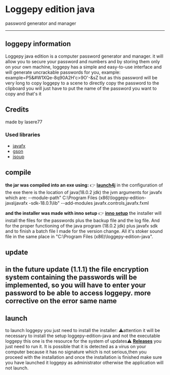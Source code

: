 # Loggepy edition java

password generator and manager

---
## loggepy information
Loggepy java edition is a computer password generator and manager. it will allow you to secure your password and numbers and by storing them only on your own machine, loggepy has a simple and easy-to-use interface and will generate uncrackable passwords for you, 
example: example=P5&#W1XQe-8q90A2H'c>9O'-&sZ
but as this password will be very long to copy loggepy to a scene to directly copy the password to the clipboard you will just have to put the name of the password you want to copy and that's it

## Credits

made by lasere77 

### Used libraries
- [javafx](https://github.com/openjdk/jfx)
- [gson](https://github.com/google/gson)
- [jsoup](https://github.com/jhy/jsoup)


## compile
**the jar was compiled into an exe using:** 
👉 [**launch4j**](http://launch4j.sourceforge.net/)
in the configuration of the exe there is the location of java(18.0.2 jdk)
the jvm arguments for javafx which are: --module-path" C:\Program Files (x86)\loggepy-edition-java\javafx -sdk-18.0.1\lib" --add-modules javafx.controls,javafx.fxml

**and the installer was made with inno setup**
👉 [**inno setup**](https://jrsoftware.org/isinfo.php)
the installer will install the files for the passwords plus the backup file and the log file.
And for the proper functioning of the java program (18.0.2 jdk) plus javafx sdk and to finish a batch file I made for the version change.
All it's stoker sound file in the same place in "C:\Program Files (x86)\loggepy-edition-java".

## update
in the future update (1.1.1) the file encryption system containing the passwords will be implemented, so you will have to enter your password to be able to access loggepy.
more corrective on the error same name
---

## launch
to launch loggepy you just need to install the installer:
⚠️attention it will be necessary to install the setup loggepy-edition-java and not the executable loggepy this one is the resource for the system of updates⚠️
[**Releases**](https://github.com/lasere77/loggepy-java-edition/releases)
you just need to run it. It is possible that it is detected as a virus on your computer because it has no signature which is not serious,then you proceed with the installation and once the installation is finished make sure you have launched it loggepy as administrator otherwise the application will not launch.